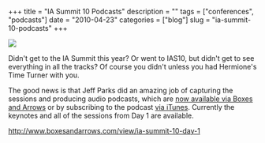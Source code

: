 +++
title = "IA Summit 10 Podcasts"
description = ""
tags = ["conferences", "podcasts"]
date = "2010-04-23"
categories = ["blog"]
slug = "ia-summit-10-podcasts"
+++



  <div class="notebook-screenshot"><a href="http://www.boxesandarrows.com/view/ia-summit-10-day-1"><img src="//media.konigi.com/bluga/wt4bd18f36d9c89_large.jpg"/></a></div><p>Didn't get to the IA Summit this year? Or went to IAS10, but didn't get to see everything in all the tracks? Of course you didn't unless you had Hermione's Time Turner with you.</p>

<p>The good news is that Jeff Parks did an amazing job of capturing the sessions and producing audio podcasts, which are <a href="http://www.boxesandarrows.com/view/ia-summit-10-day-1">now available via Boxes and Arrows</a> or by subscribing to the podcast <a href="http://itunes.apple.com/podcast/boxes-and-arrows-podcast/id275459507">via iTunes</a>. Currently the keynotes and all of the sessions from Day 1 are available.</p>

    
  <a href="http://www.boxesandarrows.com/view/ia-summit-10-day-1">http://www.boxesandarrows.com/view/ia-summit-10-day-1</a>
